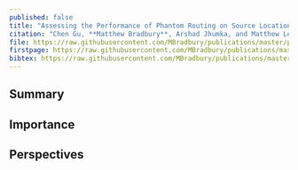```yaml
---
published: false
title: "Assessing the Performance of Phantom Routing on Source Location Privacy in Wireless Sensor Networks"
citation: "Chen Gu, **Matthew Bradbury**, Arshad Jhumka, and Matthew Leeke. Assessing the Performance of Phantom Routing on Source Location Privacy in Wireless Sensor Networks. In *21st IEEE Pacific Rim International Symposium on Dependable Computing (PRDC)*, 99–108. November 2015. [doi:10.1109/PRDC.2015.9](https://doi.org/10.1109/PRDC.2015.9)."
file: https://raw.githubusercontent.com/MBradbury/publications/master/papers/PRDC2015.pdf
firstpage: https://raw.githubusercontent.com/MBradbury/publications/master/firstpages/PRDC2015.svg
bibtex: https://raw.githubusercontent.com/MBradbury/publications/master/bibtex/Gu_2015_AssessingPerformancePhantom.bib
---
```


## Summary

## Importance

## Perspectives


